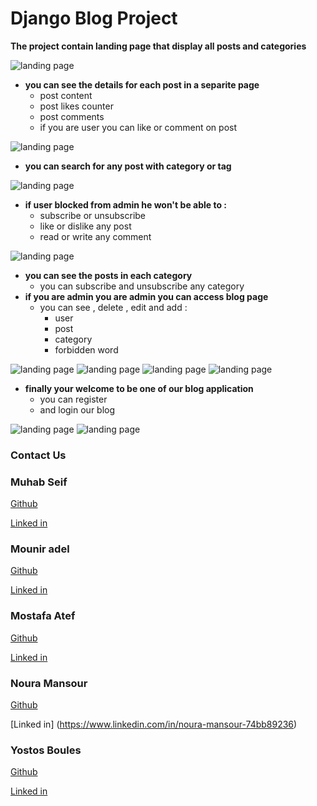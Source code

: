 # Django Blog Project

<b>The project contain landing page that display all posts and categories</b>

![landing page](photos/landing.jpeg)
- <b>you can see the details for each post in a separite page</b>
    - post content
    - post likes counter 
    - post comments
    - if you are user you can like or comment on post

![landing page](photos/show_post.jpeg)

- <b>you can search for any post with category or tag</b>

![landing page](photos/search.jpeg)

- <b>if user blocked from admin he won't be able to :</b>
    - subscribe or unsubscribe
    - like or dislike any post
    - read or write any comment

![landing page](photos/block.jpeg)

- <b>you can see the posts in each category</b>
    - you can subscribe and unsubscribe any category
- <b>if you are admin you are admin you can access blog page</b>
    - you can see , delete , edit and add :
        - user
        - post
        - category
        - forbidden word

![landing page](photos/user.jpeg)
![landing page](photos/post.jpeg)
![landing page](photos/category.jpeg)
![landing page](photos/word.jpeg)

- <b>finally your welcome to be one of our blog application</b>
    - you can register
    - and login our blog

![landing page](photos/register.jpeg)
![landing page](photos/login.jpeg)

### Contact Us

### Muhab Seif
[Github](https://github.com/muhab404)

[Linked in](https://www.linkedin.com/in/muhab-seif)

### Mounir adel 
[Github](https://github.com/MenoTrix)

[Linked in](https://www.linkedin.com/in/mounir-adel-294449204/)

### Mostafa Atef
[Github](https://github.com/MostafaAtefMohamed)

[Linked in](https://www.linkedin.com/in/mostafa-atef-b21532206/)

### Noura Mansour
[Github](https://github.com/NouraMansour)

[Linked in] (https://www.linkedin.com/in/noura-mansour-74bb89236) 


### Yostos Boules
[Github](https://github.com/YostosB)

[Linked in](https://www.linkedin.com/in/yostos-boules-74675011a/)

